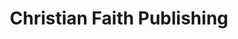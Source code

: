 ---
title: "Christian Faith Publishing"
url: /meadville/christian-faith-publishing/
shop: bookmaker
---